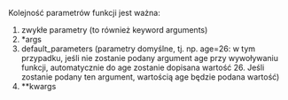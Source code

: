 Kolejność parametrów funkcji jest ważna:  
  
1. zwykłe parametry (to również keyword arguments)  
2. *args  
3. default_parameters (parametry domyślne, tj. np. age=26: w tym przypadku, jeśli nie zostanie podany argument age przy wywoływaniu funkcji, automatycznie do age zostanie dopisana wartość 26. Jeśli zostanie podany ten argument, wartością age będzie podana wartość)  
4. **kwargs
